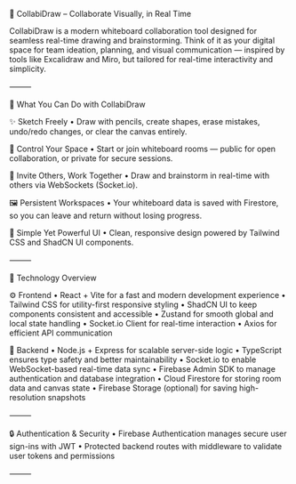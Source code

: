 🧠 CollabiDraw – Collaborate Visually, in Real Time

CollabiDraw is a modern whiteboard collaboration tool designed for seamless real-time drawing and brainstorming. Think of it as your digital space for team ideation, planning, and visual communication — inspired by tools like Excalidraw and Miro, but tailored for real-time interactivity and simplicity.

⸻

🚀 What You Can Do with CollabiDraw

✨ Sketch Freely
	•	Draw with pencils, create shapes, erase mistakes, undo/redo changes, or clear the canvas entirely.

🔐 Control Your Space
	•	Start or join whiteboard rooms — public for open collaboration, or private for secure sessions.

👥 Invite Others, Work Together
	•	Draw and brainstorm in real-time with others via WebSockets (Socket.io).

🖼️ Persistent Workspaces
	•	Your whiteboard data is saved with Firestore, so you can leave and return without losing progress.

🧠 Simple Yet Powerful UI
	•	Clean, responsive design powered by Tailwind CSS and ShadCN UI components.

⸻

🧰 Technology Overview

⚙️ Frontend
	•	React + Vite for a fast and modern development experience
	•	Tailwind CSS for utility-first responsive styling
	•	ShadCN UI to keep components consistent and accessible
	•	Zustand for smooth global and local state handling
	•	Socket.io Client for real-time interaction
	•	Axios for efficient API communication

🔧 Backend
	•	Node.js + Express for scalable server-side logic
	•	TypeScript ensures type safety and better maintainability
	•	Socket.io to enable WebSocket-based real-time data sync
	•	Firebase Admin SDK to manage authentication and database integration
	•	Cloud Firestore for storing room data and canvas state
	•	Firebase Storage (optional) for saving high-resolution snapshots

⸻

🔒 Authentication & Security
	•	Firebase Authentication manages secure user sign-ins with JWT
	•	Protected backend routes with middleware to validate user tokens and permissions

⸻
